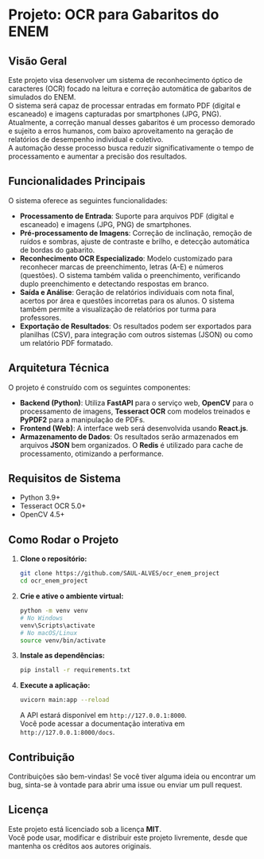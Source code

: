 # Projeto: OCR para Gabaritos do ENEM

## Visão Geral

Este projeto visa desenvolver um sistema de reconhecimento óptico de caracteres (OCR) focado na leitura e correção automática de gabaritos de simulados do ENEM.  
O sistema será capaz de processar entradas em formato PDF (digital e escaneado) e imagens capturadas por smartphones (JPG, PNG).  
Atualmente, a correção manual desses gabaritos é um processo demorado e sujeito a erros humanos, com baixo aproveitamento na geração de relatórios de desempenho individual e coletivo.  
A automação desse processo busca reduzir significativamente o tempo de processamento e aumentar a precisão dos resultados.

## Funcionalidades Principais

O sistema oferece as seguintes funcionalidades:

- **Processamento de Entrada**: Suporte para arquivos PDF (digital e escaneado) e imagens (JPG, PNG) de smartphones.
- **Pré-processamento de Imagens**: Correção de inclinação, remoção de ruídos e sombras, ajuste de contraste e brilho, e detecção automática de bordas do gabarito.
- **Reconhecimento OCR Especializado**: Modelo customizado para reconhecer marcas de preenchimento, letras (A-E) e números (questões). O sistema também valida o preenchimento, verificando duplo preenchimento e detectando respostas em branco.
- **Saída e Análise**: Geração de relatórios individuais com nota final, acertos por área e questões incorretas para os alunos. O sistema também permite a visualização de relatórios por turma para professores.
- **Exportação de Resultados**: Os resultados podem ser exportados para planilhas (CSV), para integração com outros sistemas (JSON) ou como um relatório PDF formatado.

## Arquitetura Técnica

O projeto é construído com os seguintes componentes:

- **Backend (Python)**: Utiliza **FastAPI** para o serviço web, **OpenCV** para o processamento de imagens, **Tesseract OCR** com modelos treinados e **PyPDF2** para a manipulação de PDFs.
- **Frontend (Web)**: A interface web será desenvolvida usando **React.js**.
- **Armazenamento de Dados**: Os resultados serão armazenados em arquivos **JSON** bem organizados. O **Redis** é utilizado para cache de processamento, otimizando a performance.

## Requisitos de Sistema

- Python 3.9+
- Tesseract OCR 5.0+
- OpenCV 4.5+

## Como Rodar o Projeto

1. **Clone o repositório:**
    ```bash
    git clone https://github.com/SAUL-ALVES/ocr_enem_project
    cd ocr_enem_project
    ```

2. **Crie e ative o ambiente virtual:**
    ```bash
    python -m venv venv
    # No Windows
    venv\Scripts\activate
    # No macOS/Linux
    source venv/bin/activate
    ```

3. **Instale as dependências:**
    ```bash
    pip install -r requirements.txt
    ```

4. **Execute a aplicação:**
    ```bash
    uvicorn main:app --reload
    ```

    A API estará disponível em `http://127.0.0.1:8000`.  
    Você pode acessar a documentação interativa em `http://127.0.0.1:8000/docs`.

## Contribuição

Contribuições são bem-vindas! Se você tiver alguma ideia ou encontrar um bug, sinta-se à vontade para abrir uma issue ou enviar um pull request.

## Licença

Este projeto está licenciado sob a licença **MIT**.  
Você pode usar, modificar e distribuir este projeto livremente, desde que mantenha os créditos aos autores originais.
